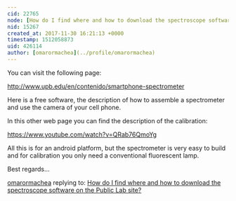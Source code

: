 ```yaml
---
cid: 22765
node: [How do I find where and how to download the spectroscope software on the Public Lab site?](../notes/dhaprt/11-30-2017/how-do-i-find-where-and-how-to-download-the-spectroscope-software-on-the-public-lab-site)
nid: 15267
created_at: 2017-11-30 16:21:13 +0000
timestamp: 1512058873
uid: 426114
author: [omarormachea](../profile/omarormachea)
---
```


You can visit the following page:

http://www.upb.edu/en/contenido/smartphone-spectrometer

Here is a free software, the description of how to assemble a spectrometer and use the camera of your cell phone.

In this other web page you can find the description of the calibration:

https://www.youtube.com/watch?v=QRab76QmoYg

All this is for an android platform, but the spectrometer is very easy to build and for calibration you only need a conventional fluorescent lamp.

Best regards...

[omarormachea](../profile/omarormachea) replying to: [How do I find where and how to download the spectroscope software on the Public Lab site?](../notes/dhaprt/11-30-2017/how-do-i-find-where-and-how-to-download-the-spectroscope-software-on-the-public-lab-site)

